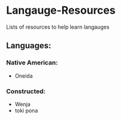 # Langauge-Resources
Lists of resources to help learn langauges

## Languages:
### Native American:
- Oneida

### Constructed:
- Wenja
- toki pona
